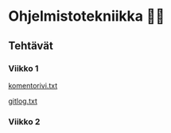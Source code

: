 # Ohjelmistotekniikka :man_technologist:

## Tehtävät

### Viikko 1
[komentorivi.txt](https://github.com/Jonne-Sotala/ot-harjoitustyo/blob/main/laskarit/viikko1/komentorivi.txt)

[gitlog.txt](https://github.com/Jonne-Sotala/ot-harjoitustyo/blob/main/laskarit/viikko1/gitlog.txt)

### Viikko 2
